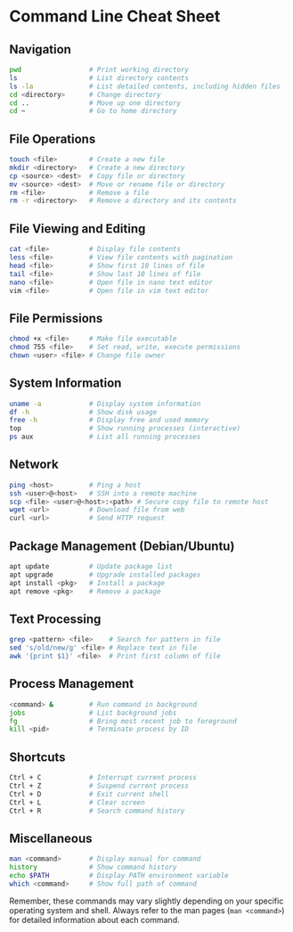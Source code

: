 # Command Line Cheat Sheet

## Navigation
```bash
pwd                 # Print working directory
ls                  # List directory contents
ls -la              # List detailed contents, including hidden files
cd <directory>      # Change directory
cd ..               # Move up one directory
cd ~                # Go to home directory
```

## File Operations
```bash
touch <file>        # Create a new file
mkdir <directory>   # Create a new directory
cp <source> <dest>  # Copy file or directory
mv <source> <dest>  # Move or rename file or directory
rm <file>           # Remove a file
rm -r <directory>   # Remove a directory and its contents
```

## File Viewing and Editing
```bash
cat <file>          # Display file contents
less <file>         # View file contents with pagination
head <file>         # Show first 10 lines of file
tail <file>         # Show last 10 lines of file
nano <file>         # Open file in nano text editor
vim <file>          # Open file in vim text editor
```

## File Permissions
```bash
chmod +x <file>     # Make file executable
chmod 755 <file>    # Set read, write, execute permissions
chown <user> <file> # Change file owner
```

## System Information
```bash
uname -a            # Display system information
df -h               # Show disk usage
free -h             # Display free and used memory
top                 # Show running processes (interactive)
ps aux              # List all running processes
```

## Network
```bash
ping <host>         # Ping a host
ssh <user>@<host>   # SSH into a remote machine
scp <file> <user>@<host>:<path> # Secure copy file to remote host
wget <url>          # Download file from web
curl <url>          # Send HTTP request
```

## Package Management (Debian/Ubuntu)
```bash
apt update          # Update package list
apt upgrade         # Upgrade installed packages
apt install <pkg>   # Install a package
apt remove <pkg>    # Remove a package
```

## Text Processing
```bash
grep <pattern> <file>    # Search for pattern in file
sed 's/old/new/g' <file> # Replace text in file
awk '{print $1}' <file>  # Print first column of file
```

## Process Management
```bash
<command> &         # Run command in background
jobs                # List background jobs
fg                  # Bring most recent job to foreground
kill <pid>          # Terminate process by ID
```

## Shortcuts
```bash
Ctrl + C            # Interrupt current process
Ctrl + Z            # Suspend current process
Ctrl + D            # Exit current shell
Ctrl + L            # Clear screen
Ctrl + R            # Search command history
```

## Miscellaneous
```bash
man <command>       # Display manual for command
history             # Show command history
echo $PATH          # Display PATH environment variable
which <command>     # Show full path of command
```

Remember, these commands may vary slightly depending on your specific operating system and shell. Always refer to the man pages (`man <command>`) for detailed information about each command.